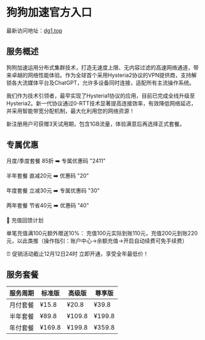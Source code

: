# 狗狗加速官方入口

最新访问地址：[dg1.top](https://url.gogogomiao.one/QYTN)

## 服务概述

狗狗加速运用分布式集群技术，打造无速度上限、无内容过滤的高速网络通道，带来卓越的网络性能体验。作为全球首个采用Hysteria2协议的VPN提供商，支持解锁各大流媒体平台及ChatGPT，允许多设备同时连接，适配所有主流操作系统。

我们作为技术引领者，最早实现了Hysteria1协议的应用，目前已完成全线升级至Hysteria2。新一代协议通过0-RTT技术显著提高连接效率，有效降低网络延迟，并采用智能带宽分配机制，最大化利用您的网络资源！

新注册用户可获赠3天试用期，包含1GB流量，体验满意后再选择正式套餐。

## 专属优惠

月度/季度套餐 85折 ➡️ 专属优惠码 "2411"

半年套餐 直减20元 ➡️ 优惠码 "20"

年度套餐 立减30元 ➡️ 专属优惠码 "30"

两年套餐 节省40元 ➡️ 优惠码 "40"

🎁 充值回馈计划

单笔充值满100元额外赠送10%：
充值100元实际到账110元，充值200元到账220元，以此类推（操作指引：账户中心->余额充值->开启自动续费可免手续费）

⏰ 促销活动截止12月12日24时 立即开通，享受全年最低价！

## 服务套餐

|服务周期|标准版|高级版|尊享版|
|--------|------|------|------|
|月付套餐|¥15.8|¥20.8|¥39.8|
|半年套餐|¥89.8|¥109.8|¥199.8|
|年付套餐|¥169.8|¥199.8|¥359.8|